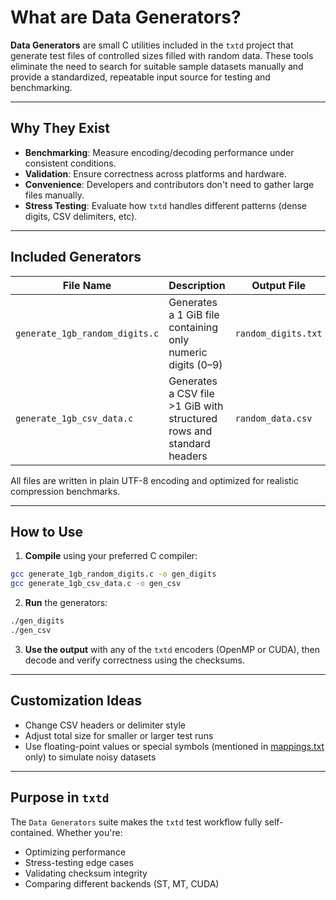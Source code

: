 # What are Data Generators?

**Data Generators** are small C utilities included in the `txtd` project that generate test files of controlled sizes filled with random data. These tools eliminate the need to search for suitable sample datasets manually and provide a standardized, repeatable input source for testing and benchmarking.

---

## Why They Exist

- **Benchmarking**: Measure encoding/decoding performance under consistent conditions.
- **Validation**: Ensure correctness across platforms and hardware.
- **Convenience**: Developers and contributors don't need to gather large files manually.
- **Stress Testing**: Evaluate how `txtd` handles different patterns (dense digits, CSV delimiters, etc).

---

## Included Generators

| File Name                    | Description                                                                 | Output File             | Size     |
|-----------------------------|-----------------------------------------------------------------------------|--------------------------|----------|
| `generate_1gb_random_digits.c` | Generates a 1 GiB file containing only numeric digits (0–9)                | `random_digits.txt`     | 1 GiB    |
| `generate_1gb_csv_data.c`      | Generates a CSV file >1 GiB with structured rows and standard headers      | `random_data.csv`       | ~1.06 GiB|

All files are written in plain UTF-8 encoding and optimized for realistic compression benchmarks.

---

## How to Use

1. **Compile** using your preferred C compiler:
```sh
gcc generate_1gb_random_digits.c -o gen_digits
gcc generate_1gb_csv_data.c -o gen_csv
```

2. **Run** the generators:
```sh
./gen_digits
./gen_csv
```

3. **Use the output** with any of the `txtd` encoders (OpenMP or CUDA), then decode and verify correctness using the checksums.

---

## Customization Ideas

- Change CSV headers or delimiter style
- Adjust total size for smaller or larger test runs
- Use floating-point values or special symbols (mentioned in [mappings.txt](https://github.com/atrithakar/project_txtd/blob/main/mappings.txt) only) to simulate noisy datasets

---

## Purpose in `txtd`

The `Data Generators` suite makes the `txtd` test workflow fully self-contained. Whether you're:

- Optimizing performance
- Stress-testing edge cases
- Validating checksum integrity
- Comparing different backends (ST, MT, CUDA)


